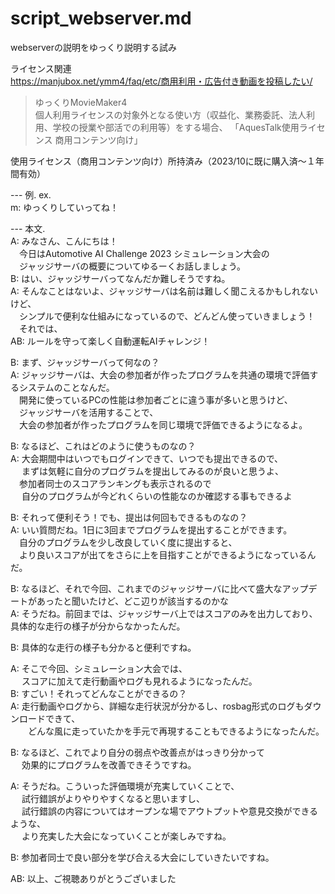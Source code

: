 # script_webserver.md

webserverの説明をゆっくり説明する試み  
  
ライセンス関連  
https://manjubox.net/ymm4/faq/etc/商用利用・広告付き動画を投稿したい/  
> ゆっくりMovieMaker4  
> 個人利用ライセンスの対象外となる使い方（収益化、業務委託、法人利用、学校の授業や部活での利用等）をする場合、 「AquesTalk使用ライセンス 商用コンテンツ向け」  

使用ライセンス（商用コンテンツ向け）所持済み（2023/10に既に購入済〜１年間有効）

--- 例.
ex.  
m: ゆっくりしていってね！  

--- 本文.  
A: みなさん、こんにちは！  
　今日はAutomotive AI Challenge 2023 シミュレーション大会の  
　ジャッジサーバの概要についてゆるーくお話しましょう。  
B: はい、ジャッジサーバってなんだか難しそうですね。  
A: そんなことはないよ、ジャッジサーバは名前は難しく聞こえるかもしれないけど、  
　シンプルで便利な仕組みになっているので、どんどん使っていきましょう！  
　それでは、  
AB: ルールを守って楽しく自動運転AIチャレンジ！   
  
B: まず、ジャッジサーバって何なの？  
A: ジャッジサーバは、大会の参加者が作ったプログラムを共通の環境で評価するシステムのことなんだ。  
　開発に使っているPCの性能は参加者ごとに違う事が多いと思うけど、  
　ジャッジサーバを活用することで、  
　大会の参加者が作ったプログラムを同じ環境で評価できるようになるよ。  
  
B: なるほど、これはどのように使うものなの？  
A: 大会期間中はいつでもログインできて、いつでも提出できるので、  
　 まずは気軽に自分のプログラムを提出してみるのが良いと思うよ、  
 　参加者同士のスコアランキングも表示されるので  
　 自分のプログラムが今どれくらいの性能なのか確認する事もできるよ  
  
B: それって便利そう！でも、提出は何回もできるものなの？  
A: いい質問だね。1日に3回までプログラムを提出することができます。  
　自分のプログラムを少し改良していく度に提出すると、  
　より良いスコアが出てをさらに上を目指すことができるようになっているんだ。  
  
B: なるほど、それで今回、これまでのジャッジサーバに比べて盛大なアップデートがあったと聞いたけど、どこ辺りが該当するのかな  
A: そうだね。前回までは、ジャッジサーバ上ではスコアのみを出力しており、具体的な走行の様子が分からなかったんだ。  
  
B:  具体的な走行の様子も分かると便利ですね。  
  
A: そこで今回、シミュレーション大会では、  
　 スコアに加えて走行動画やログも見れるようになったんだ。  
B: すごい！それってどんなことができるの？  
A: 走行動画やログから、詳細な走行状況が分かるし、rosbag形式のログもダウンロードできて、  
　　どんな風に走っていたかを手元で再現することもできるようになったんだ。  
  
B: なるほど、これでより自分の弱点や改善点がはっきり分かって  
　 効果的にプログラムを改善できそうですね。  
  
A: そうだね。こういった評価環境が充実していくことで、  
　 試行錯誤がよりやりやすくなると思いますし、  
　 試行錯誤の内容についてはオープンな場でアウトプットや意見交換ができるような、  
　 より充実した大会になっていくことが楽しみですね。  
  
B: 参加者同士で良い部分を学び合える大会にしていきたいですね。  
  
AB: 以上、ご視聴ありがとうございました  
